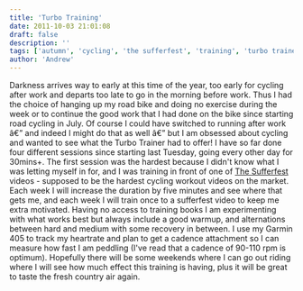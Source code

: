 ```yaml
---
title: 'Turbo Training'
date: 2011-10-03 21:01:08
draft: false
description: ''
tags: ['autumn', 'cycling', 'the sufferfest', 'training', 'turbo trainer']
author: 'Andrew'
---
```


Darkness arrives way to early at this time of the year, too early for cycling after work and departs too late to go in the morning before work. Thus I had the choice of hanging up my road bike and doing no exercise during the week or to continue the good work that I had done on the bike since starting road cycling in July. Of course I could have switched to running after work â€” and indeed I might do that as well â€” but I am obsessed about cycling and wanted to see what the Turbo Trainer had to offer! I have so far done four different sessions since starting last Tuesday, going every other day for 30mins+. The first session was the hardest because I didn't know what I was letting myself in for, and I was training in front of one of [The Sufferfest](http://www.thesufferfest.com/) videos - supposed to be the hardest cycling workout videos on the market. Each week I will increase the duration by five minutes and see where that gets me, and each week I will train once to a sufferfest video to keep me extra motivated. Having no access to training books I am experimenting with what works best but always include a good warmup, and alternations between hard and medium with some recovery in between. I use my Garmin 405 to track my heartrate and plan to get a cadence attachment so I can measure how fast I am peddling (I've read that a cadence of 90-110 rpm is optimum). Hopefully there will be some weekends where I can go out riding where I will see how much effect this training is having, plus it will be great to taste the fresh country air again.
